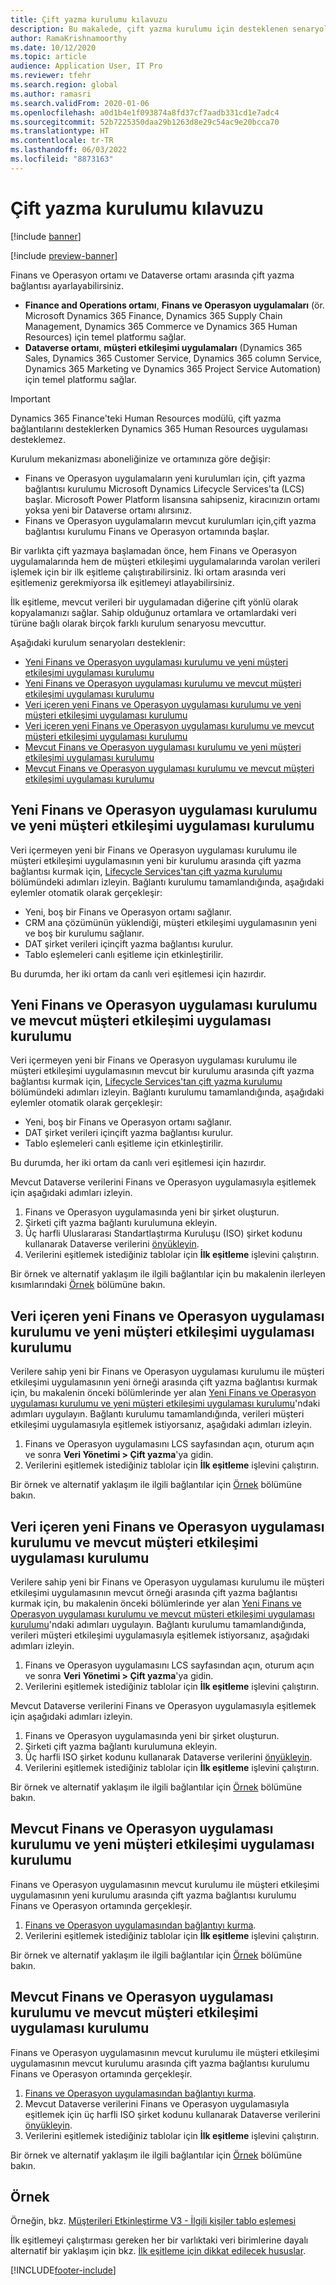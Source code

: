 ```yaml
---
title: Çift yazma kurulumu kılavuzu
description: Bu makalede, çift yazma kurulumu için desteklenen senaryolar açıklanmaktadır.
author: RamaKrishnamoorthy
ms.date: 10/12/2020
ms.topic: article
audience: Application User, IT Pro
ms.reviewer: tfehr
ms.search.region: global
ms.author: ramasri
ms.search.validFrom: 2020-01-06
ms.openlocfilehash: a0d1b4e1f093874a8fd37cf7aadb331cd1e7adc4
ms.sourcegitcommit: 52b7225350daa29b1263d8e29c54ac9e20bcca70
ms.translationtype: HT
ms.contentlocale: tr-TR
ms.lasthandoff: 06/03/2022
ms.locfileid: "8873163"
---
```

# <a name="guidance-for-dual-write-setup"></a>Çift yazma kurulumu kılavuzu

[!include [banner](../../includes/banner.md)]

[!include [preview-banner](../../includes/preview-banner.md)]



Finans ve Operasyon ortamı ve Dataverse ortamı arasında çift yazma bağlantısı ayarlayabilirsiniz.

+ **Finance and Operations ortamı**, **Finans ve Operasyon uygulamaları** (ör. Microsoft Dynamics 365 Finance, Dynamics 365 Supply Chain Management, Dynamics 365 Commerce ve Dynamics 365 Human Resources) için temel platformu sağlar.
+ **Dataverse ortamı**, **müşteri etkileşimi uygulamaları** (Dynamics 365 Sales, Dynamics 365 Customer Service, Dynamics 365 column Service, Dynamics 365 Marketing ve Dynamics 365 Project Service Automation) için temel platformu sağlar.

> [!IMPORTANT]
> Dynamics 365 Finance'teki Human Resources modülü, çift yazma bağlantılarını desteklerken Dynamics 365 Human Resources uygulaması desteklemez.

Kurulum mekanizması aboneliğinize ve ortamınıza göre değişir:

+ Finans ve Operasyon uygulamaların yeni kurulumları için, çift yazma bağlantısı kurulumu Microsoft Dynamics Lifecycle Services'ta (LCS) başlar. Microsoft Power Platform lisansına sahipseniz, kiracınızın ortamı yoksa yeni bir Dataverse ortamı alırsınız.
+ Finans ve Operasyon uygulamaların mevcut kurulumları için,çift yazma bağlantısı kurulumu Finans ve Operasyon ortamında başlar.

Bir varlıkta çift yazmaya başlamadan önce, hem Finans ve Operasyon uygulamalarında hem de müşteri etkileşimi uygulamalarında varolan verileri işlemek için bir ilk eşitleme çalıştırabilirsiniz. İki ortam arasında veri eşitlemeniz gerekmiyorsa ilk eşitlemeyi atlayabilirsiniz.

İlk eşitleme, mevcut verileri bir uygulamadan diğerine çift yönlü olarak kopyalamanızı sağlar. Sahip olduğunuz ortamlara ve ortamlardaki veri türüne bağlı olarak birçok farklı kurulum senaryosu mevcuttur.

Aşağıdaki kurulum senaryoları desteklenir:

+ [Yeni Finans ve Operasyon uygulaması kurulumu ve yeni müşteri etkileşimi uygulaması kurulumu](#new-new)
+ [Yeni Finans ve Operasyon uygulaması kurulumu ve mevcut müşteri etkileşimi uygulaması kurulumu](#new-existing)
+ [Veri içeren yeni Finans ve Operasyon uygulaması kurulumu ve yeni müşteri etkileşimi uygulaması kurulumu](#new-data-new)
+ [Veri içeren yeni Finans ve Operasyon uygulaması kurulumu ve mevcut müşteri etkileşimi uygulaması kurulumu](#new-data-existing)
+ [Mevcut Finans ve Operasyon uygulaması kurulumu ve yeni müşteri etkileşimi uygulaması kurulumu](#existing-new)
+ [Mevcut Finans ve Operasyon uygulaması kurulumu ve mevcut müşteri etkileşimi uygulaması kurulumu](#existing-existing)

## <a name="a-new-finance-and-operations-app-instance-and-a-new-customer-engagement-app-instance"></a><a id="new-new"></a>Yeni Finans ve Operasyon uygulaması kurulumu ve yeni müşteri etkileşimi uygulaması kurulumu

Veri içermeyen yeni bir Finans ve Operasyon uygulaması kurulumu ile müşteri etkileşimi uygulamasının yeni bir kurulumu arasında çift yazma bağlantısı kurmak için, [Lifecycle Services'tan çift yazma kurulumu](lcs-setup.md) bölümündeki adımları izleyin. Bağlantı kurulumu tamamlandığında, aşağıdaki eylemler otomatik olarak gerçekleşir:

- Yeni, boş bir Finans ve Operasyon ortamı sağlanır.
- CRM ana çözümünün yüklendiği, müşteri etkileşimi uygulamasının yeni ve boş bir kurulumu sağlanır.
- DAT şirket verileri içinçift yazma bağlantısı kurulur.
- Tablo eşlemeleri canlı eşitleme için etkinleştirilir.

Bu durumda, her iki ortam da canlı veri eşitlemesi için hazırdır.

## <a name="a-new-finance-and-operations-app-instance-and-an-existing-customer-engagement-app-instance"></a><a id="new-existing"></a>Yeni Finans ve Operasyon uygulaması kurulumu ve mevcut müşteri etkileşimi uygulaması kurulumu

Veri içermeyen yeni bir Finans ve Operasyon uygulaması kurulumu ile müşteri etkileşimi uygulamasının mevcut bir kurulumu arasında çift yazma bağlantısı kurmak için, [Lifecycle Services'tan çift yazma kurulumu](lcs-setup.md) bölümündeki adımları izleyin. Bağlantı kurulumu tamamlandığında, aşağıdaki eylemler otomatik olarak gerçekleşir:

- Yeni, boş bir Finans ve Operasyon ortamı sağlanır.
- DAT şirket verileri içinçift yazma bağlantısı kurulur.
- Tablo eşlemeleri canlı eşitleme için etkinleştirilir.

Bu durumda, her iki ortam da canlı veri eşitlemesi için hazırdır.

Mevcut Dataverse verilerini Finans ve Operasyon uygulamasıyla eşitlemek için aşağıdaki adımları izleyin.

1. Finans ve Operasyon uygulamasında yeni bir şirket oluşturun.
2. Şirketi çift yazma bağlantı kurulumuna ekleyin.
3. Üç harfli Uluslararası Standartlaştırma Kuruluşu (ISO) şirket kodunu kullanarak Dataverse verilerini [önyükleyin](bootstrap-company-data.md).
4. Verilerini eşitlemek istediğiniz tablolar için **İlk eşitleme** işlevini çalıştırın.

Bir örnek ve alternatif yaklaşım ile ilgili bağlantılar için bu makalenin ilerleyen kısımlarındaki [Örnek](#example) bölümüne bakın.

## <a name="a-new-finance-and-operations-app-instance-that-has-data-and-a-new-customer-engagement-app-instance"></a><a id="new-data-new"></a>Veri içeren yeni Finans ve Operasyon uygulaması kurulumu ve yeni müşteri etkileşimi uygulaması kurulumu

Verilere sahip yeni bir Finans ve Operasyon uygulaması kurulumu ile müşteri etkileşimi uygulamasının yeni örneği arasında çift yazma bağlantısı kurmak için, bu makalenin önceki bölümlerinde yer alan [Yeni Finans ve Operasyon uygulaması kurulumu ve yeni müşteri etkileşimi uygulaması kurulumu](#new-new)'ndaki adımları uygulayın. Bağlantı kurulumu tamamlandığında, verileri müşteri etkileşimi uygulamasıyla eşitlemek istiyorsanız, aşağıdaki adımları izleyin.

1. Finans ve Operasyon uygulamasını LCS sayfasından açın, oturum açın ve sonra **Veri Yönetimi \> Çift yazma**'ya gidin.
2. Verilerini eşitlemek istediğiniz tablolar için **İlk eşitleme** işlevini çalıştırın.

Bir örnek ve alternatif yaklaşım ile ilgili bağlantılar için [Örnek](#example) bölümüne bakın.

## <a name="a-new-finance-and-operations-app-instance-that-has-data-and-an-existing-customer-engagement-app-instance"></a><a id="new-data-existing"></a>Veri içeren yeni Finans ve Operasyon uygulaması kurulumu ve mevcut müşteri etkileşimi uygulaması kurulumu

Verilere sahip yeni bir Finans ve Operasyon uygulaması kurulumu ile müşteri etkileşimi uygulamasının mevcut örneği arasında çift yazma bağlantısı kurmak için, bu makalenin önceki bölümlerinde yer alan [Yeni Finans ve Operasyon uygulaması kurulumu ve mevcut müşteri etkileşimi uygulaması kurulumu](#new-existing)'ndaki adımları uygulayın. Bağlantı kurulumu tamamlandığında, verileri müşteri etkileşimi uygulamasıyla eşitlemek istiyorsanız, aşağıdaki adımları izleyin.

1. Finans ve Operasyon uygulamasını LCS sayfasından açın, oturum açın ve sonra **Veri Yönetimi \> Çift yazma**'ya gidin.
2. Verilerini eşitlemek istediğiniz tablolar için **İlk eşitleme** işlevini çalıştırın.

Mevcut Dataverse verilerini Finans ve Operasyon uygulamasıyla eşitlemek için aşağıdaki adımları izleyin.

1. Finans ve Operasyon uygulamasında yeni bir şirket oluşturun.
2. Şirketi çift yazma bağlantı kurulumuna ekleyin.
3. Üç harfli ISO şirket kodunu kullanarak Dataverse verilerini [önyükleyin](bootstrap-company-data.md).
4. Verilerini eşitlemek istediğiniz tablolar için **İlk eşitleme** işlevini çalıştırın.

Bir örnek ve alternatif yaklaşım ile ilgili bağlantılar için [Örnek](#example) bölümüne bakın.

## <a name="an-existing-finance-and-operations-app-instance-and-a-new-customer-engagement-app-instance"></a><a id="existing-new"></a>Mevcut Finans ve Operasyon uygulaması kurulumu ve yeni müşteri etkileşimi uygulaması kurulumu

Finans ve Operasyon uygulamasının mevcut kurulumu ile müşteri etkileşimi uygulamasının yeni kurulumu arasında çift yazma bağlantısı kurulumu Finans ve Operasyon ortamında gerçekleşir.

1. [Finans ve Operasyon uygulamasından bağlantıyı kurma](enable-dual-write.md).
2. Verilerini eşitlemek istediğiniz tablolar için **İlk eşitleme** işlevini çalıştırın.

Bir örnek ve alternatif yaklaşım ile ilgili bağlantılar için [Örnek](#example) bölümüne bakın.

## <a name="an-existing-finance-and-operations-app-instance-and-an-existing-customer-engagement-app-instance"></a><a id="existing-existing"></a>Mevcut Finans ve Operasyon uygulaması kurulumu ve mevcut müşteri etkileşimi uygulaması kurulumu

Finans ve Operasyon uygulamasının mevcut kurulumu ile müşteri etkileşimi uygulamasının mevcut kurulumu arasında çift yazma bağlantısı kurulumu Finans ve Operasyon ortamında gerçekleşir.

1. [Finans ve Operasyon uygulamasından bağlantıyı kurma](enable-dual-write.md).
2. Mevcut Dataverse verilerini Finans ve Operasyon uygulamasıyla eşitlemek için üç harfli ISO şirket kodunu kullanarak Dataverse verilerini [önyükleyin](bootstrap-company-data.md).
3. Verilerini eşitlemek istediğiniz tablolar için **İlk eşitleme** işlevini çalıştırın.

Bir örnek ve alternatif yaklaşım ile ilgili bağlantılar için [Örnek](#example) bölümüne bakın.

## <a name="example"></a>Örnek

Örneğin, bkz. [Müşterileri Etkinleştirme V3 - İlgili kişiler tablo eşlemesi](enable-entity-map.md#enable-table-map)

İlk eşitlemeyi çalıştırması gereken her bir varlıktaki veri birimlerine dayalı alternatif bir yaklaşım için bkz. [İlk eşitleme için dikkat edilecek hususlar](initial-sync-guidance.md).


[!INCLUDE[footer-include](../../../../includes/footer-banner.md)]